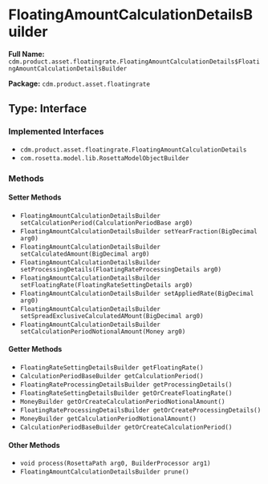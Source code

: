 # FloatingAmountCalculationDetailsBuilder

**Full Name:** `cdm.product.asset.floatingrate.FloatingAmountCalculationDetails$FloatingAmountCalculationDetailsBuilder`

**Package:** `cdm.product.asset.floatingrate`

## Type: Interface

### Implemented Interfaces

- `cdm.product.asset.floatingrate.FloatingAmountCalculationDetails`
- `com.rosetta.model.lib.RosettaModelObjectBuilder`

### Methods

#### Setter Methods

- `FloatingAmountCalculationDetailsBuilder setCalculationPeriod(CalculationPeriodBase arg0)`
- `FloatingAmountCalculationDetailsBuilder setYearFraction(BigDecimal arg0)`
- `FloatingAmountCalculationDetailsBuilder setCalculatedAmount(BigDecimal arg0)`
- `FloatingAmountCalculationDetailsBuilder setProcessingDetails(FloatingRateProcessingDetails arg0)`
- `FloatingAmountCalculationDetailsBuilder setFloatingRate(FloatingRateSettingDetails arg0)`
- `FloatingAmountCalculationDetailsBuilder setAppliedRate(BigDecimal arg0)`
- `FloatingAmountCalculationDetailsBuilder setSpreadExclusiveCalculatedAMount(BigDecimal arg0)`
- `FloatingAmountCalculationDetailsBuilder setCalculationPeriodNotionalAmount(Money arg0)`

#### Getter Methods

- `FloatingRateSettingDetailsBuilder getFloatingRate()`
- `CalculationPeriodBaseBuilder getCalculationPeriod()`
- `FloatingRateProcessingDetailsBuilder getProcessingDetails()`
- `FloatingRateSettingDetailsBuilder getOrCreateFloatingRate()`
- `MoneyBuilder getOrCreateCalculationPeriodNotionalAmount()`
- `FloatingRateProcessingDetailsBuilder getOrCreateProcessingDetails()`
- `MoneyBuilder getCalculationPeriodNotionalAmount()`
- `CalculationPeriodBaseBuilder getOrCreateCalculationPeriod()`

#### Other Methods

- `void process(RosettaPath arg0, BuilderProcessor arg1)`
- `FloatingAmountCalculationDetailsBuilder prune()`

